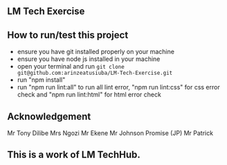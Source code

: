 ## LM Tech Exercise
## How to run/test this project
* ensure you have git installed properly on your machine
* ensure you have node js installed in your machine
* open your terminal and run `git clone git@github.com:arinzeatusiuba/LM-Tech-Exercise.git`
* run "npm install"
* run "npm run lint:all" to run all lint error, "npm run lint:css" for css error check and "npm run lint:html" for html error check
## Acknowledgement
Mr Tony Dilibe
Mrs Ngozi
Mr Ekene
Mr Johnson Promise (JP)
Mr Patrick
## This is a work of LM TechHub.